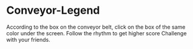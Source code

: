 # Conveyor-Legend

According to the box on the conveyor belt, 
click on the box of the same color under the screen.
Follow the rhythm to get higher score
Challenge with your friends.
